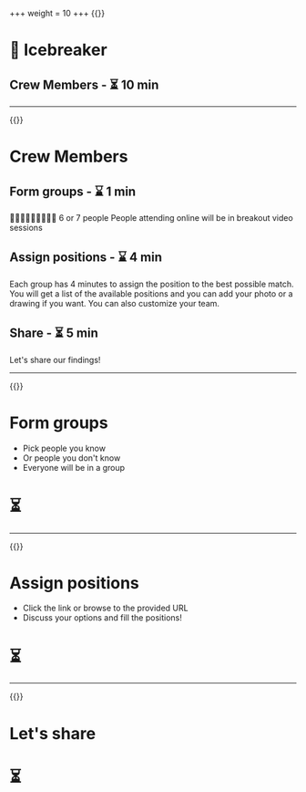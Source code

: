 +++
weight = 10
+++
{{<slide template="icebreaker">}}
# 🧊 Icebreaker

## Crew Members - ⏳️ 10 min

---
{{<slide template="icebreaker">}}

# Crew Members

## Form groups - ⌛️ 1 min 
🧑‍🤝‍🧑🧑‍🤝‍🧑🧑‍🤝‍🧑 6 or 7 people
People attending online will be in breakout video sessions

## Assign positions - ⌛️ 4 min
Each group has 4 minutes to assign the position to the best possible match.
You will get a list of the available positions and you can add your photo or a drawing if you want.
You can also customize your team.

## Share - ⏳️ 5 min 

Let's share our findings!

---
{{<slide template="icebreaker">}}

# Form groups

- Pick people you know
- Or people you don't know
- Everyone will be in a group

#
#
# ⏳️ <countdown time="60" autostart="yes" />
---
{{<slide template="icebreaker">}}

# Assign positions

- Click the link or browse to the provided URL
- Discuss your options and fill the positions!

#
#
# ⏳️ <countdown time="240" autostart="yes" />

---
{{<slide template="icebreaker">}}
# Let's share


# ⏳️ <countdown time="300" autostart="yes" />
